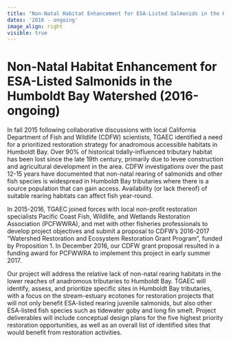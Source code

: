 ```yaml
---
title: "Non-Natal Habitat Enhancement for ESA-Listed Salmonids in the Humboldt Bay Watershed"
dates: '2016 - ongoing'
image_align: right
visible: true
---
```

<h1 class="h4 text-dark">Non-Natal Habitat Enhancement for ESA-Listed Salmonids in the Humboldt Bay Watershed (2016-ongoing)</h1>

In fall 2015 following collaborative discussions with local California Department of Fish and Wildlife (CDFW) scientists, TGAEC identified a need for a prioritized restoration strategy for anadromous accessible habitats in Humboldt Bay.  Over 90% of historical tidally-influenced tributary habitat has been lost since the late 19th century, primarily due to levee construction and agricultural development in the area.  CDFW investigations over the past 12-15 years have documented that non-natal rearing of salmonids and other fish species is widespread in Humboldt Bay tributaries where there is a source population that can gain access. Availability (or lack thereof) of suitable rearing habitats can affect fish year-round.   

In 2015-2016, TGAEC joined forces with local non-profit restoration specialists Pacific Coast Fish, Wildlife, and Wetlands Restoration Association (PCFWWRA), and met with other fisheries professionals to develop project objectives and submit a proposal to CDFW’s 2016-2017 “Watershed Restoration and Ecosystem Restoration Grant Program”, funded by Proposition 1.  In December 2016, our CDFW grant proposal resulted in a funding award for PCFWWRA to implement this project in early summer 2017.  

Our project will address the relative lack of non-natal rearing habitats in the lower reaches of anadromous tributaries to Humboldt Bay.  TGAEC will identify, assess, and prioritize specific sites in Humboldt Bay tributaries, with a focus on the stream-estuary ecotones for restoration projects that will not only benefit ESA-listed rearing juvenile salmonids, but also other ESA-listed fish species such as tidewater goby and long fin smelt.  Project deliverables will include conceptual design plans for the five highest priority restoration opportunities, as well as an overall list of identified sites that would benefit from restoration activities.    

